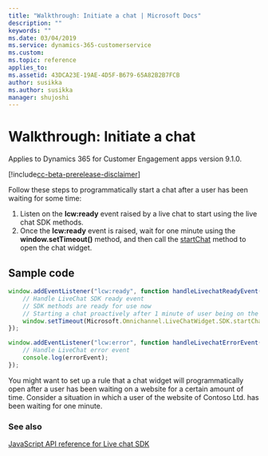 ```yaml
---
title: "Walkthrough: Initiate a chat | Microsoft Docs"
description: ""
keywords: ""
ms.date: 03/04/2019
ms.service: dynamics-365-customerservice
ms.custom:
ms.topic: reference
applies_to:
ms.assetid: 43DCA23E-19AE-4D5F-B679-65A82B2B7FCB
author: susikka
ms.author: susikka
manager: shujoshi
---
```

# Walkthrough: Initiate a chat

Applies to Dynamics 365 for Customer Engagement apps version 9.1.0.

[!include[cc-beta-prerelease-disclaimer](../../../includes/cc-beta-prerelease-disclaimer.md)]

<!--note from editor:  specify what the user is waiting for--customer support, specifically?  -->

Follow these steps to programmatically start a chat after a user has been waiting for some time:

1. Listen on the **lcw:ready** event raised by a live chat to start using the live chat SDK methods.
2. Once the **lcw:ready** event is raised, wait for one minute using the **window.setTimeout()** method, and then call the [startChat](../reference/methods/startChat.md) method to open the chat widget.

## Sample code

```JavaScript
window.addEventListener("lcw:ready", function handleLivechatReadyEvent(){
	// Handle LiveChat SDK ready event
	// SDK methods are ready for use now
	// Starting a chat proactively after 1 minute of user being on the page
	window.setTimeout(Microsoft.Omnichannel.LiveChatWidget.SDK.startChat, 60000);
});

window.addEventListener("lcw:error", function handleLivechatErrorEvent(errorEvent){
	// Handle LiveChat error event
	console.log(errorEvent);
});
```
You might want to set up a rule that a chat widget will programmatically open after a user has been waiting on a website for a certain amount of time. Consider a situation in which a user of the website of Contoso Ltd. has been waiting for one minute.

### See also

[JavaScript API reference for Live chat SDK](../omni-channel-reference.md)